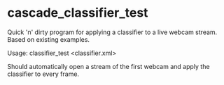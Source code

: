 # cascade_classifier_test
Quick 'n' dirty program for applying a classifier to a live webcam stream. Based on existing examples.

Usage: classifier_test \<classifier.xml\>

Should automatically open a stream of the first webcam and apply the classifier to every frame.

